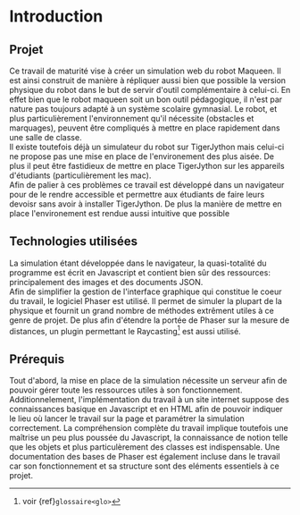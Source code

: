 # Introduction

## Projet 
Ce travail de maturité vise à créer un simulation web du robot Maqueen. Il est ainsi construit de manière à répliquer aussi bien que possible la version physique du robot dans le but de servir d'outil complémentaire à celui-ci. En effet bien que le robot maqueen soit un bon outil pédagogique, il n'est par nature pas toujours adapté à un système scolaire gymnasial. Le robot, et plus particulièrement l'environnement qu'il nécessite (obstacles et marquages), peuvent être compliqués à mettre en place rapidement dans une salle de classe.  
Il existe toutefois déjà un simulateur du robot sur TigerJython mais celui-ci ne propose pas une mise en place de l'environement des plus aisée. De plus il peut être fastidieux de mettre en place TigerJython sur les appareils d'étudiants (particulièrement les mac).  
Afin de palier à ces problèmes ce travail est développé dans un navigateur pour de le rendre accessible et permettre aux étudiants de faire leurs devoisr sans avoir à installer TigerJython. De plus la manière de mettre en place l'environement est rendue aussi intuitive que possible

## Technologies utilisées

La simulation étant développée dans le navigateur, la quasi-totalité du programme est écrit en Javascript et contient bien sûr des ressources: principalement des images et des documents JSON.  
Afin de simplifier la gestion de l'interface graphique qui constitue le coeur du travail, le logiciel Phaser est utilisé. Il permet de simuler la plupart de la physique et fournit un grand nombre de méthodes extrêment utiles à ce genre de projet. De plus afin d'étendre la portée de Phaser sur la mesure de distances, un plugin permettant le Raycasting[^glo] est aussi utilisé.

## Prérequis

Tout d'abord, la mise en place de la simulation nécessite un serveur afin de pouvoir gérer toute les ressources utiles à son fonctionnement.  
Additionnelement, l'implémentation du travail à un site internet suppose des connaissances basique en Javascript et en HTML afin de pouvoir indiquer le lieu où lancer le travail sur la page et paramétrer la simulation correctement. La compréhension complète du travail implique toutefois une maîtrise un peu plus poussée du Javascript, la connaissance de notion telle que les objets et plus particulèrement des classes est indispensable. Une documentation des bases de Phaser est également incluse dans le travail car son fonctionnement et sa structure sont des eléments essentiels à ce projet.

[^glo]: voir {ref}`glossaire<glo>`